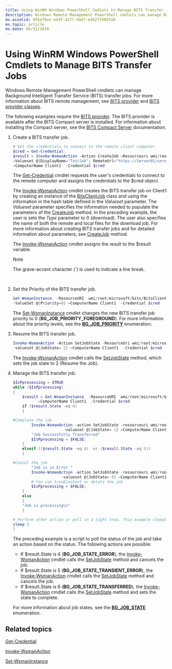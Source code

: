```yaml
---
title: Using WinRM Windows PowerShell Cmdlets to Manage BITS Transfer Jobs
description: Windows Remote Management PowerShell cmdlets can manage Background Intelligent Transfer Service (BITS) transfer jobs.
ms.assetid: 9fbef8a1-ed3f-4277-9a07-ed427f60d7a8
ms.topic: article
ms.date: 05/31/2018
---
```


# Using WinRM Windows PowerShell Cmdlets to Manage BITS Transfer Jobs

Windows Remote Management PowerShell cmdlets can manage Background Intelligent Transfer Service (BITS) transfer jobs. For more information about BITS remote management, see [BITS provider](https://msdn.microsoft.com/library/dd904506.aspx) and [BITS provider classes]( http://msdn.microsoft.com/en-us/library/dd904507.aspx).

The following examples require the [BITS provider](https://msdn.microsoft.com/library/dd904506.aspx). The BITS provider is available after the BITS Compact server is installed. For information about installing the Compact server, see the [BITS Compact Server](bits-compact-server.md) documentation.

1.  Create a BITS transfer job.

    ```PowerShell
    # Get the credentials to connect to the remote client computer
    $cred = Get-Credential
    $result = Invoke-WsmanAction -Action CreateJob –Resourceuri wmi/root/microsoft/bits/BitsClientJob `
    –Valueset @{DisplayName="TestJob"; RemoteUrl="https://Server01/servertestdir/testfile1.txt"; LocalFile="C:\clienttestdir\testfile1.txt";Type=0} `
    –ComputerName Client1  -Credential $cred
    ```

    

    The [Get-Credential](https://technet.microsoft.com/library/dd315327.aspx) cmdlet requests the user's credentials to connect to the remote computer and assigns the credentials to the $cred object.

    The [Invoke-WsmanAction](https://docs.microsoft.com/powershell/module/Microsoft.WsMan.Management/Invoke-WSManAction?view=powershell-5.1) cmdlet creates the BITS transfer job on Client1 by creating an instance of the [BitsClientJob](https://msdn.microsoft.com/library/dd904502.aspx) class and using the information in the hash table defined in the *Valueset* parameter. The *Valueset* parameter specifies the information needed to populate the parameters of the [CreateJob](https://msdn.microsoft.com/library/dd904509.aspx) method. In the preceding example, the user is sets the *Type* parameter to 0 (download). The user also specifies the name of both the remote and local files for the download job. For more information about creating BITS transfer jobs and for detailed information about parameters, see [CreateJob](https://msdn.microsoft.com/library/dd904509.aspx) method.

    The [Invoke-WsmanAction](https://docs.microsoft.com/powershell/module/Microsoft.WsMan.Management/Invoke-WSManAction?view=powershell-5.1) cmdlet assigns the result to the $result variable.

    > [!Note]  
    > The grave-accent character (\`) is used to indicate a line break.

     

2.  Set the Priority of the BITS transfer job.

    ```PowerShell
    Set-WsmanInstance  -ResourceURI  wmi/root/microsoft/bits/BitsClientJob -SelectorSet @{JobId=$result.JobId} `
    -ValueSet @{Priority=0} –ComputerName Client1  -Credential $cred
    ```

    

    The [Set-WsmanInstance](https://docs.microsoft.com/powershell/module/Microsoft.WsMan.Management/Set-WSManInstance?view=powershell-5.1) cmdlet changes the new BITS transfer job priority to 0 (**BG\_JOB\_PRIORITY\_FOREGROUND**). For more information about the priority levels, see the [**BG\_JOB\_PRIORITY**](/windows/desktop/api/Bits/ne-bits-bg_job_priority) enumeration.

3.  Resume the BITS transfer job.

    ```PowerShell
    Invoke-WsmanAction -Action SetJobState -ResourceUri wmi/root/microsoft/bits/BitsClientJob  -selectorset @{JobId=$result.JobId}  `
    -valueset @{JobState= 2} –ComputerName Client1  -Credential $cred
    ```

    

    The [Invoke-WsmanAction](https://docs.microsoft.com/powershell/module/Microsoft.WsMan.Management/Invoke-WSManAction?view=powershell-5.1) cmdlet calls the [SetJobState](https://msdn.microsoft.com/library/dd904525(VS.85).aspx) method, which sets the job state to 2 (Resume the Job).

4.  Manage the BITS transfer job.

    ```PowerShell
    $IsPprocessing = $TRUE
    while ($IsPprocessing)
    {
        $result = Get-WsmanInstance  -ResourceURI  wmi/root/microsoft/bits/BitsClientJob -selectorset @{JobId = $result.JobId} `
               –ComputerName Client1  -Credential $cred
        if ($result.State -eq 6)
        {

    #Complete the job           
            Invoke-WsmanAction -action SetJobState -resourceuri wmi/root/microsoft/bits/BitsClientJob  -selectorset @{JobId=$result.JobId}  `
                          -valueset @{JobState= 1} –ComputerName Client1  -Credential $cred
            "Job Successfully Transferred"
            $IsPprocessing = $FALSE;
        }
        elseif (($result.State -eq 4) -or ($result.State -eq 5))
        {

    #Cancel the job
            "Job is in Error " 
            Invoke-WsmanAction -action SetJobState -resourceuri wmi/root/microsoft/bits/BitsClientJob  -selectorset @{JobId=$result.JobId}  `
                         -valueset @{JobState= 0} –ComputerName Client1  -Credential $cred
            # You can troubleshoot or delete the job
            $IsPprocessing = $FALSE;
        }
        else
        {
        "Job is processing\n" 
        }

    # Perform other action or poll in a tight loop. This example sleeps for 5 seconds
    sleep 5
    }
    ```

    

    The preceding example is a script to poll the status of the job and take an action based on the status. The following actions are possible:

    -   If $result.State is 4 (**BG\_JOB\_STATE\_ERROR**), the [Invoke-WsmanAction](https://docs.microsoft.com/powershell/module/Microsoft.WsMan.Management/Invoke-WSManAction?view=powershell-5.1) cmdlet calls the [SetJobState](https://msdn.microsoft.com/library/dd904525(VS.85).aspx) method and cancels the job.
    -   If $result.State is 5 (**BG\_JOB\_STATE\_TRANSIENT\_ERROR**), the [Invoke-WsmanAction](https://docs.microsoft.com/powershell/module/Microsoft.WsMan.Management/Invoke-WSManAction?view=powershell-5.1) cmdlet calls the [SetJobState](https://msdn.microsoft.com/library/dd904525(VS.85).aspx) method and cancels the job.
    -   If $result.State is 6 (**BG\_JOB\_STATE\_TRANSFERRED**), the [Invoke-WsmanAction](https://docs.microsoft.com/powershell/module/Microsoft.WsMan.Management/Invoke-WSManAction?view=powershell-5.1) cmdlet calls the [SetJobState](https://msdn.microsoft.com/library/dd904525(VS.85).aspx) method and sets the state to complete.

    For more information about job states, see the [**BG\_JOB\_STATE**](/windows/desktop/api/Bits/ne-bits-bg_job_state) enumeration.

## Related topics

<dl> <dt>

[Get-Credential](https://technet.microsoft.com/library/dd315327.aspx)
</dt> <dt>

[Invoke-WsmanAction](https://docs.microsoft.com/powershell/module/Microsoft.WsMan.Management/Invoke-WSManAction?view=powershell-5.1)
</dt> <dt>

[Set-WsmanInstance](https://docs.microsoft.com/powershell/module/Microsoft.WsMan.Management/Set-WSManInstance?view=powershell-5.1)
</dt> </dl>

 

 




